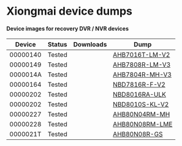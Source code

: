 # Xiongmai device dumps


#### Device images for recovery DVR / NVR devices
|Device|Status|Downloads|Dump|
|------|------|---------|----|
| 00000140 | Tested ||<a href="https://disk.yandex.ru/d/1QEHWuv3VqAglw" download="AHB7016T-LM-V2.BIN">AHB7016T-LM-V2</a>
| 00000149 | Tested ||<a href="https://disk.yandex.ru/d/4mSDAdwNUcpSEQ" download="AHB7808R-LM-V3.BIN">AHB7808R-LM-V3</a>
| 0000014A | Tested ||<a href="https://disk.yandex.ru/d/x1mJpQ7f8U_P0g" download="AHB7804R-MH-V3.BIN">AHB7804R-MH-V3</a>
| 00000164 | Tested ||<a href="https://disk.yandex.ru/d/yokYJb1FdqlPmQ" download="NBD7816R-F-V2.BIN">NBD7816R-F-V2</a>
| 00000202 | Tested ||<a href="https://disk.yandex.ru/d/jkQxqfVxhw3SqA" download="NBD8016RA-ULK.BIN">NBD8016RA-ULK</a>
| 00000202 | Tested ||<a href="https://disk.yandex.ru/d/xCDBPkzA5r4d1A" download="NBD8010S-KL-V2.BIN">NBD8010S-KL-V2</a>
| 00000227 | Tested ||<a href="https://disk.yandex.ru/d/Tj3khGXSotUcxA" download="AHB80N04RM-MH.BIN">AHB80N04RM-MH</a>
| 00000228 | Tested ||<a href="https://disk.yandex.ru/d/uN618Ts7ijYzCQ" download="AHB80N08RM-LME.BIN">AHB80N08RM-LME</a>
| 0000021T | Tested ||<a href="https://disk.yandex.ru/d/iFDAtGvnRQXDWw" download="AHB80N08R-GS.BIN">AHB80N08R-GS</a>

